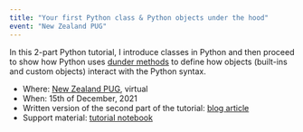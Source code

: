 ```yaml
---
title: "Your first Python class & Python objects under the hood"
event: "New Zealand PUG"
---
```


In this 2-part Python tutorial, I introduce classes in Python and then proceed to show how Python uses [dunder methods][dunder-article] to define how objects (built-ins and custom objects) interact with the Python syntax.

 - Where: [New Zealand PUG](https://python.nz), virtual
 - When: 15th of December, 2021
 - Written version of the second part of the tutorial: [blog article][dunder-article]
 - Support material: [tutorial notebook](https://github.com/mathspp/talks/blob/main/20211215_nzpug_oop/notebook.ipynb)

[dunder-article]: /blog/pydonts/dunder-methods
